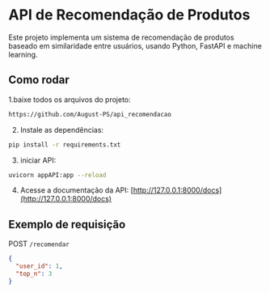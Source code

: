 # API de Recomendação de Produtos

Este projeto implementa um sistema de recomendação de produtos baseado em similaridade entre usuários, usando Python, FastAPI e machine learning.

## Como rodar

 1.baixe todos os arquivos do projeto:
```bash
https://github.com/August-PS/api_recomendacao
```

2. Instale as dependências:
```bash
pip install -r requirements.txt
```

3. iniciar API:
```bash
uvicorn appAPI:app --reload
```

4. Acesse a documentação da API:
[http://127.0.0.1:8000/docs](http://127.0.0.1:8000/docs)

## Exemplo de requisição

POST `/recomendar`

```json
{
  "user_id": 1,
  "top_n": 3
}
```

